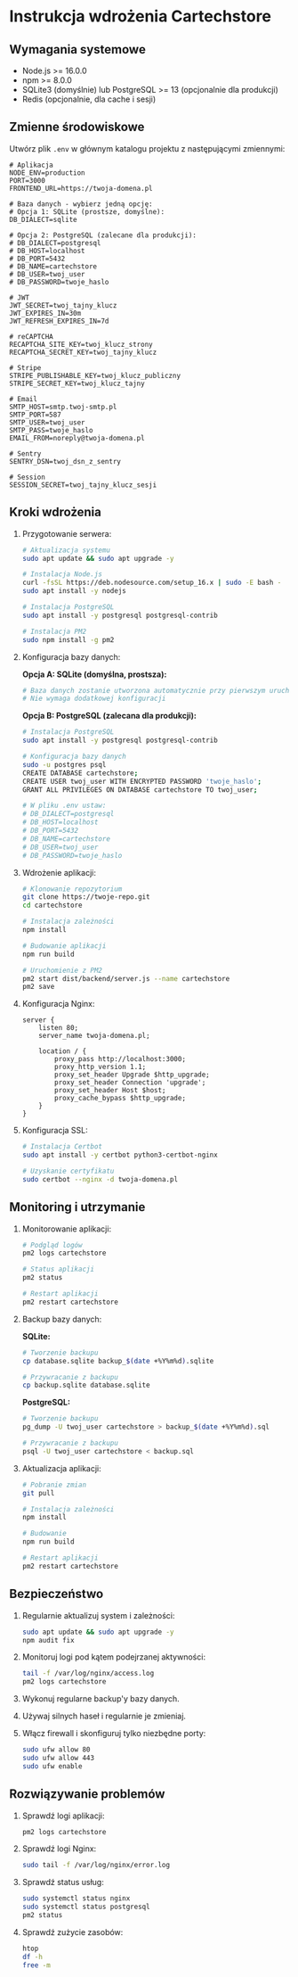 # Instrukcja wdrożenia Cartechstore

## Wymagania systemowe

- Node.js >= 16.0.0
- npm >= 8.0.0
- SQLite3 (domyślnie) lub PostgreSQL >= 13 (opcjonalnie dla produkcji)
- Redis (opcjonalnie, dla cache i sesji)

## Zmienne środowiskowe

Utwórz plik `.env` w głównym katalogu projektu z następującymi zmiennymi:

```env
# Aplikacja
NODE_ENV=production
PORT=3000
FRONTEND_URL=https://twoja-domena.pl

# Baza danych - wybierz jedną opcję:
# Opcja 1: SQLite (prostsze, domyślne):
DB_DIALECT=sqlite

# Opcja 2: PostgreSQL (zalecane dla produkcji):
# DB_DIALECT=postgresql
# DB_HOST=localhost
# DB_PORT=5432
# DB_NAME=cartechstore
# DB_USER=twoj_user
# DB_PASSWORD=twoje_haslo

# JWT
JWT_SECRET=twoj_tajny_klucz
JWT_EXPIRES_IN=30m
JWT_REFRESH_EXPIRES_IN=7d

# reCAPTCHA
RECAPTCHA_SITE_KEY=twoj_klucz_strony
RECAPTCHA_SECRET_KEY=twoj_tajny_klucz

# Stripe
STRIPE_PUBLISHABLE_KEY=twoj_klucz_publiczny
STRIPE_SECRET_KEY=twoj_klucz_tajny

# Email
SMTP_HOST=smtp.twoj-smtp.pl
SMTP_PORT=587
SMTP_USER=twoj_user
SMTP_PASS=twoje_haslo
EMAIL_FROM=noreply@twoja-domena.pl

# Sentry
SENTRY_DSN=twoj_dsn_z_sentry

# Session
SESSION_SECRET=twoj_tajny_klucz_sesji
```

## Kroki wdrożenia

1. Przygotowanie serwera:
   ```bash
   # Aktualizacja systemu
   sudo apt update && sudo apt upgrade -y
   
   # Instalacja Node.js
   curl -fsSL https://deb.nodesource.com/setup_16.x | sudo -E bash -
   sudo apt install -y nodejs
   
   # Instalacja PostgreSQL
   sudo apt install -y postgresql postgresql-contrib
   
   # Instalacja PM2
   sudo npm install -g pm2
   ```

2. Konfiguracja bazy danych:

   **Opcja A: SQLite (domyślna, prostsza):**
   ```bash
   # Baza danych zostanie utworzona automatycznie przy pierwszym uruchomieniu
   # Nie wymaga dodatkowej konfiguracji
   ```

   **Opcja B: PostgreSQL (zalecana dla produkcji):**
   ```bash
   # Instalacja PostgreSQL
   sudo apt install -y postgresql postgresql-contrib
   
   # Konfiguracja bazy danych
   sudo -u postgres psql
   CREATE DATABASE cartechstore;
   CREATE USER twoj_user WITH ENCRYPTED PASSWORD 'twoje_haslo';
   GRANT ALL PRIVILEGES ON DATABASE cartechstore TO twoj_user;
   
   # W pliku .env ustaw:
   # DB_DIALECT=postgresql
   # DB_HOST=localhost
   # DB_PORT=5432
   # DB_NAME=cartechstore
   # DB_USER=twoj_user
   # DB_PASSWORD=twoje_haslo
   ```

3. Wdrożenie aplikacji:
   ```bash
   # Klonowanie repozytorium
   git clone https://twoje-repo.git
   cd cartechstore
   
   # Instalacja zależności
   npm install
   
   # Budowanie aplikacji
   npm run build
   
   # Uruchomienie z PM2
   pm2 start dist/backend/server.js --name cartechstore
   pm2 save
   ```

4. Konfiguracja Nginx:
   ```nginx
   server {
       listen 80;
       server_name twoja-domena.pl;
       
       location / {
           proxy_pass http://localhost:3000;
           proxy_http_version 1.1;
           proxy_set_header Upgrade $http_upgrade;
           proxy_set_header Connection 'upgrade';
           proxy_set_header Host $host;
           proxy_cache_bypass $http_upgrade;
       }
   }
   ```

5. Konfiguracja SSL:
   ```bash
   # Instalacja Certbot
   sudo apt install -y certbot python3-certbot-nginx
   
   # Uzyskanie certyfikatu
   sudo certbot --nginx -d twoja-domena.pl
   ```

## Monitoring i utrzymanie

1. Monitorowanie aplikacji:
   ```bash
   # Podgląd logów
   pm2 logs cartechstore
   
   # Status aplikacji
   pm2 status
   
   # Restart aplikacji
   pm2 restart cartechstore
   ```

2. Backup bazy danych:

   **SQLite:**
   ```bash
   # Tworzenie backupu
   cp database.sqlite backup_$(date +%Y%m%d).sqlite
   
   # Przywracanie z backupu
   cp backup.sqlite database.sqlite
   ```

   **PostgreSQL:**
   ```bash
   # Tworzenie backupu
   pg_dump -U twoj_user cartechstore > backup_$(date +%Y%m%d).sql
   
   # Przywracanie z backupu
   psql -U twoj_user cartechstore < backup.sql
   ```

3. Aktualizacja aplikacji:
   ```bash
   # Pobranie zmian
   git pull
   
   # Instalacja zależności
   npm install
   
   # Budowanie
   npm run build
   
   # Restart aplikacji
   pm2 restart cartechstore
   ```

## Bezpieczeństwo

1. Regularnie aktualizuj system i zależności:
   ```bash
   sudo apt update && sudo apt upgrade -y
   npm audit fix
   ```

2. Monitoruj logi pod kątem podejrzanej aktywności:
   ```bash
   tail -f /var/log/nginx/access.log
   pm2 logs cartechstore
   ```

3. Wykonuj regularne backup'y bazy danych.

4. Używaj silnych haseł i regularnie je zmieniaj.

5. Włącz firewall i skonfiguruj tylko niezbędne porty:
   ```bash
   sudo ufw allow 80
   sudo ufw allow 443
   sudo ufw enable
   ```

## Rozwiązywanie problemów

1. Sprawdź logi aplikacji:
   ```bash
   pm2 logs cartechstore
   ```

2. Sprawdź logi Nginx:
   ```bash
   sudo tail -f /var/log/nginx/error.log
   ```

3. Sprawdź status usług:
   ```bash
   sudo systemctl status nginx
   sudo systemctl status postgresql
   pm2 status
   ```

4. Sprawdź zużycie zasobów:
   ```bash
   htop
   df -h
   free -m
   ``` 